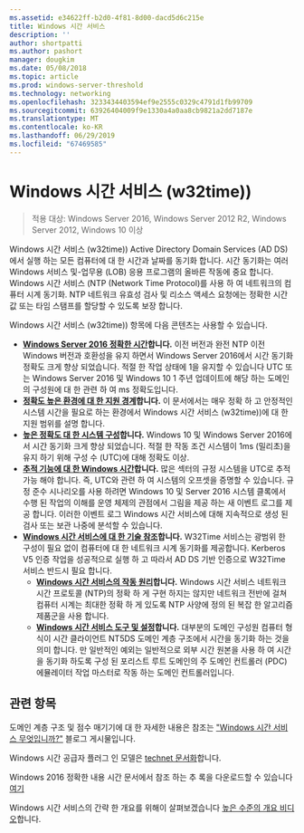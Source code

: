 ```yaml
---
ms.assetid: e34622ff-b2d0-4f81-8d00-dacd5d6c215e
title: Windows 시간 서비스
description: ''
author: shortpatti
ms.author: pashort
manager: dougkim
ms.date: 05/08/2018
ms.topic: article
ms.prod: windows-server-threshold
ms.technology: networking
ms.openlocfilehash: 3233434403594ef9e2555c0329c4791d1fb99709
ms.sourcegitcommit: 63926404009f9e1330a4a0aa8cb9821a2dd7187e
ms.translationtype: MT
ms.contentlocale: ko-KR
ms.lasthandoff: 06/29/2019
ms.locfileid: "67469585"
---
```

# <a name="windows-time-service-w32time"></a>Windows 시간 서비스 (w32time))

>적용 대상: Windows Server 2016, Windows Server 2012 R2, Windows Server 2012, Windows 10 이상

Windows 시간 서비스 (w32time)) Active Directory Domain Services (AD DS)에서 실행 하는 모든 컴퓨터에 대 한 시간과 날짜를 동기화 합니다. 시간 동기화는 여러 Windows 서비스 및-업무용 (LOB) 응용 프로그램의 올바른 작동에 중요 합니다. Windows 시간 서비스 (NTP (Network Time Protocol)를 사용 하 여 네트워크의 컴퓨터 시계 동기화. NTP 네트워크 유효성 검사 및 리소스 액세스 요청에는 정확한 시간 값 또는 타임 스탬프를 할당할 수 있도록 보장 합니다.

Windows 시간 서비스 (w32time)) 항목에 다음 콘텐츠는 사용할 수 있습니다.
- **[Windows Server 2016 정확한 시간](accurate-time.md)합니다.** 이전 버전과 완전 NTP 이전 Windows 버전과 호환성을 유지 하면서 Windows Server 2016에서 시간 동기화 정확도 크게 향상 되었습니다. 적절 한 작업 상태에 1을 유지할 수 있습니다 UTC 또는 Windows Server 2016 및 Windows 10 1 주년 업데이트에 해당 하는 도메인의 구성원에 대 한 관련 하 여 ms 정확도입니다.
- **[정확도 높은 환경에 대 한 지원 경계](support-boundary.md)합니다.** 이 문서에서는 매우 정확 하 고 안정적인 시스템 시간을 필요로 하는 환경에서 Windows 시간 서비스 (w32time))에 대 한 지원 범위를 설명 합니다.
- **[높은 정확도 대 한 시스템 구성](configuring-systems-for-high-accuracy.md)합니다.** Windows 10 및 Windows Server 2016에서 시간 동기화 크게 향상 되었습니다.  적절 한 작동 조건 시스템이 1ms (밀리초)을 유지 하기 위해 구성 수 (UTC)에 대해 정확도 이상.
- **[추적 기능에 대 한 Windows 시간](windows-time-for-traceability.md)합니다.** 많은 섹터의 규정 시스템을 UTC로 추적 가능 해야 합니다.  즉, UTC와 관련 하 여 시스템의 오프셋을 증명할 수 있습니다.  규정 준수 시나리오를 사용 하려면 Windows 10 및 Server 2016 시스템 클록에서 수행 된 작업의 이해를 운영 체제의 관점에서 그림을 제공 하는 새 이벤트 로그를 제공 합니다.  이러한 이벤트 로그 Windows 시간 서비스에 대해 지속적으로 생성 된 검사 또는 보관 나중에 분석할 수 있습니다.
- **[Windows 시간 서비스에 대 한 기술 참조](windows-time-service-tech-ref.md)합니다.** W32Time 서비스는 광범위 한 구성이 필요 없이 컴퓨터에 대 한 네트워크 시계 동기화를 제공합니다. Kerberos V5 인증 작업을 성공적으로 실행 하 고 따라서 AD DS 기반 인증으로 W32Time 서비스 반드시 필요 합니다.
    - **[Windows 시간 서비스의 작동 원리](How-the-Windows-Time-Service-Works.md)합니다.** Windows 시간 서비스 네트워크 시간 프로토콜 (NTP)의 정확 하 게 구현 하지는 않지만 네트워크 전반에 걸쳐 컴퓨터 시계는 최대한 정확 하 게 있도록 NTP 사양에 정의 된 복잡 한 알고리즘 제품군을 사용 합니다.
    - **[Windows 시간 서비스 도구 및 설정](Windows-Time-Service-Tools-and-Settings.md)합니다.** 대부분의 도메인 구성원 컴퓨터 형식이 시간 클라이언트 NT5DS 도메인 계층 구조에서 시간을 동기화 하는 것을 의미 합니다. 만 일반적인 예외는 일반적으로 외부 시간 원본을 사용 하 여 시간을 동기화 하도록 구성 된 포리스트 루트 도메인의 주 도메인 컨트롤러 (PDC) 에뮬레이터 작업 마스터로 작동 하는 도메인 컨트롤러입니다.


## <a name="related-topics"></a>관련 항목
도메인 계층 구조 및 점수 매기기에 대 한 자세한 내용은 참조는 ["Windows 시간 서비스 무엇입니까?"](https://blogs.msdn.microsoft.com/w32time/2007/07/07/what-is-windows-time-service/) 블로그 게시물입니다.

Windows 시간 공급자 플러그 인 모델은 [technet 문서화](https://msdn.microsoft.com/library/windows/desktop/ms725475%28v=vs.85%29.aspx)합니다.

Windows 2016 정확한 내용 시간 문서에서 참조 하는 추 록을 다운로드할 수 있습니다 [여기](https://windocs.blob.core.windows.net/windocs/WindowsTimeSyncAccuracy_Addendum.pdf)

Windows 시간 서비스의 간략 한 개요를 위해이 살펴보겠습니다 [높은 수준의 개요 비디오](https://aka.ms/WS2016TimeVideo)합니다.
